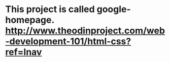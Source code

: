 # This project is called google-homepage. http://www.theodinproject.com/web-development-101/html-css?ref=lnav